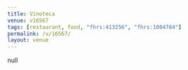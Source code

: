 ```yaml
---
title: Vinoteca
venue: v16567
tags: [restaurant, food, "fhrs:413256", "fhrs:1004784"]
permalink: /v/16567/
layout: venue
---
```

null